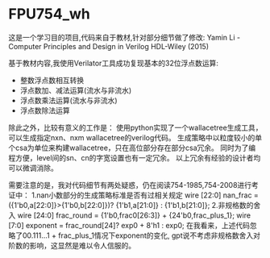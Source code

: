# FPU754_wh
这是一个学习目的项目,代码来自于教材,针对部分细节做了修改:
Yamin Li - Computer Principles and Design in Verilog HDL-Wiley (2015)

基于教材内容,我使用Verilator工具成功复现基本的32位浮点数运算:
- 整数浮点数相互转换
- 浮点数加、减法运算(流水与非流水)
- 浮点数乘法运算(流水与非流水)
- 浮点数除法运算

除此之外，比较有意义的工作是：
使用python实现了一个wallacetree生成工具，可以生成指定nxn、nxm wallacetree的verilog代码。
生成策略中以粒度较小的单个csa为单位来构建wallacetree，只在高位部分存在部分csa冗余。
同时为了编程方便，level间的sn、cn的字宽设置也有一定冗余。
以上冗余有经验的设计者均可以微调消除。

需要注意的是，我对代码细节有两处疑惑，仍在阅读754-1985,754-2008进行考证中：
1.nan小数部分的生成策略标准是否有过相关规定
wire [22:0] nan_frac = ({1'b0,a[22:0]}>{1'b0,b[22:0]})? {1'b1,a[21:0]} : {1'b1,b[21:0]};
2.非规格数的舍入
wire [24:0] frac_round = {1'b0,frac0[26:3]} + {24'b0,frac_plus_1};
wire [7:0] exponent = frac_round[24]? exp0 + 8'h1 : exp0;
在我看来，上述代码忽略了00.111...1 + frac_plus_1情况下exponent的变化,
gpt说不考虑非规格数舍入对阶数的影响，这显然是难以令人信服的。